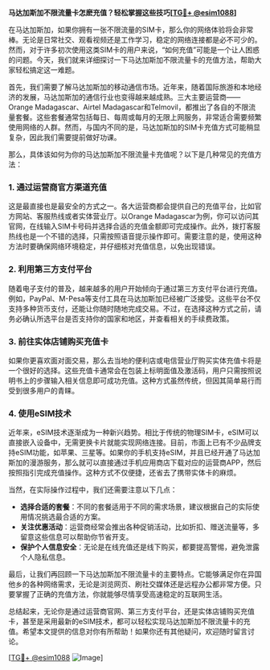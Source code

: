 **马达加斯加不限流量卡怎麽充值？轻松掌握这些技巧[[TG💪+ @esim1088](https://t.me/s/esim1088)]**

在马达加斯加，如果你拥有一张不限流量的SIM卡，那么你的网络体验将会非常棒。无论是日常社交、观看视频还是工作学习，稳定的网络连接都是必不可少的。然而，对于许多初次使用这类SIM卡的用户来说，“如何充值”可能是一个让人困惑的问题。今天，我们就来详细探讨一下马达加斯加不限流量卡的充值方法，帮助大家轻松搞定这一难题。

首先，我们需要了解马达加斯加的移动通信市场。近年来，随着国际旅游和本地经济的发展，马达加斯加的通信行业也变得越来越成熟。三大主要运营商——Orange Madagascar、Airtel Madagascar和Telmovil，都推出了各自的不限流量套餐。这些套餐通常包括每日、每周或每月的无限上网服务，非常适合需要频繁使用网络的人群。然而，与国内不同的是，马达加斯加的SIM卡充值方式可能稍显复杂，因此我们需要提前做好功课。

那么，具体该如何为你的马达加斯加不限流量卡充值呢？以下是几种常见的充值方法：

### 1. **通过运营商官方渠道充值**
这是最直接也是最安全的方式之一。各大运营商都会提供自己的充值平台，比如官方网站、客服热线或者实体营业厅。以Orange Madagascar为例，你可以访问其官网，在线输入SIM卡号码并选择合适的充值金额即可完成操作。此外，拨打客服热线也是一个不错的选择，只需按照语音提示操作即可。需要注意的是，使用这种方法时要确保网络环境稳定，并仔细核对充值信息，以免出现错误。

### 2. **利用第三方支付平台**
随着电子支付的普及，越来越多的用户开始倾向于通过第三方支付平台进行充值。例如，PayPal、M-Pesa等支付工具在马达加斯加已经被广泛接受。这些平台不仅支持多种货币支付，还能让你随时随地完成交易。不过，在选择这种方式之前，请务必确认所选平台是否支持你的国家和地区，并查看相关的手续费政策。

### 3. **前往实体店铺购买充值卡**
如果你更喜欢面对面交易，那么去当地的便利店或电信营业厅购买实体充值卡将是一个很好的选择。这些充值卡通常会在包装上标明面值及激活码，用户只需按照说明书上的步骤输入相关信息即可成功充值。这种方式虽然传统，但因其简单易行而受到很多用户的青睐。

### 4. **使用eSIM技术**
近年来，eSIM技术逐渐成为一种新兴趋势。相比于传统的物理SIM卡，eSIM可以直接嵌入设备中，无需更换卡片就能实现网络连接。目前，市面上已有不少品牌支持eSIM功能，如苹果、三星等。如果你的手机支持eSIM，并且已经开通了马达加斯加的漫游服务，那么就可以直接通过手机应用商店下载对应的运营商APP，然后按照指引完成充值操作。这种方式不仅便捷，还省去了携带实体卡的麻烦。

当然，在实际操作过程中，我们还需要注意以下几点：

- **选择合适的套餐**：不同的套餐适用于不同的需求场景，建议根据自己的实际使用情况挑选最合适的方案。
- **关注优惠活动**：运营商经常会推出各种促销活动，比如折扣、赠送流量等，多留意这些信息可以帮助你节省开支。
- **保护个人信息安全**：无论是在线充值还是线下购买，都要提高警惕，避免泄露个人隐私信息。

最后，让我们再回顾一下马达加斯加不限流量卡的主要特点。它能够满足你在异国他乡的各种网络需求，无论是浏览网页、刷社交媒体还是远程办公都非常方便。只要掌握了正确的充值方法，你就能够尽情享受高速稳定的互联网生活。

总结起来，无论你是通过运营商官网、第三方支付平台，还是实体店铺购买充值卡，甚至是采用最新的eSIM技术，都可以轻松实现马达加斯加不限流量卡的充值。希望本文提供的信息对你有所帮助！如果你还有其他疑问，欢迎随时留言讨论。

[[TG💪+ @esim1088](https://t.me/s/esim1088) ![Image](https://i.postimg.cc/4NQfJmqS/Snipaste-2025-05-13-00-14-12.png)]